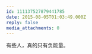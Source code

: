 ```yaml
---
id: 111137527879441785
date: 2015-08-05T01:03:49.000Z
reply: false
media_attachments: 0
---
```


有些人，真的只有负能量。

